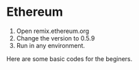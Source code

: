 # Ethereum

1. Open remix.ethereum.org 
2. Change the version to 0.5.9 
3. Run in any environment. 

Here are some basic codes for the beginers.
